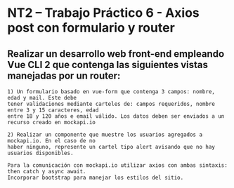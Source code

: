 # NT2 – Trabajo Práctico 6 - Axios post con formulario y router


## Realizar un desarrollo web front-end empleando Vue CLI 2 que contenga las siguientes vistas manejadas por un router:

```
1) Un formulario basado en vue-form que contenga 3 campos: nombre, edad y mail. Este debe
tener validaciones mediante carteles de: campos requeridos, nombre entre 3 y 15 caracteres, edad
entre 18 y 120 años e email válido. Los datos deben ser enviados a un recurso creado en mockapi.io

2) Realizar un componente que muestre los usuarios agregados a mockapi.io. En el caso de no
haber ninguno, represente un cartel tipo alert avisando que no hay usuarios disponibles.

Para la comunicación con mockapi.io utilizar axios con ambas sintaxis: then catch y async await.
Incorporar bootstrap para manejar los estilos del sitio.
```




